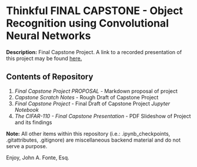 # Thinkful FINAL CAPSTONE - Object Recognition using Convolutional Neural Networks

**Description:** Final Capstone Project. A link to a recorded presentation of this project may be found [here.](https://github.com/jafonte01/CAPSTONE---FINAL/blob/master/The%20CIFAR-110%20-%20Final%20Capstone%20Presentation%20-%20John%20A.%20Fonte.pdf)

## Contents of Repository

1. *Final Capstone Project PROPOSAL* - Markdown proposal of project
2. *Capstone Scratch Notes* - Rough Draft of Capstone Project
3. *Final Capstone Project* - Final Draft of Capstone Project *Jupyter Notebook*
4. *The CIFAR-110 - Final Capstone Presentation* - PDF Slideshow of Project and its findings

**Note:** All other items within this repository (i.e.: .ipynb_checkpoints, .gitattributes, .gitignore) are miscellaneous backend material and do not serve a purpose.

Enjoy,
John A. Fonte, Esq.
